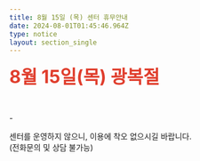 ```yaml
---
title: 8월 15일 (목) 센터 휴무안내
date: 2024-08-01T01:45:46.964Z
type: notice
layout: section_single
---
```

<p><span style="color: #e03e2d;"><strong><span style="font-size: 24pt;">8월 15일(목) 광복절</span></strong></span></p>
<p>&nbsp;</p>
<p>-</p>
<p>센터를 운영하지 않으니, 이용에 착오 없으시길 바랍니다.<br />(전화문의 및 상담 불가능)</p>